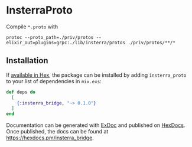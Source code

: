 # InsterraProto

Compile `*.proto` with 

```shell
protoc --proto_path=./priv/protos --elixir_out=plugins=grpc:./lib/insterra/protos ./priv/protos/**/*
```

## Installation

If [available in Hex](https://hex.pm/docs/publish), the package can be installed
by adding `insterra_proto` to your list of dependencies in `mix.exs`:

```elixir
def deps do
  [
    {:insterra_bridge, "~> 0.1.0"}
  ]
end
```

Documentation can be generated with [ExDoc](https://github.com/elixir-lang/ex_doc)
and published on [HexDocs](https://hexdocs.pm). Once published, the docs can
be found at <https://hexdocs.pm/insterra_bridge>.


